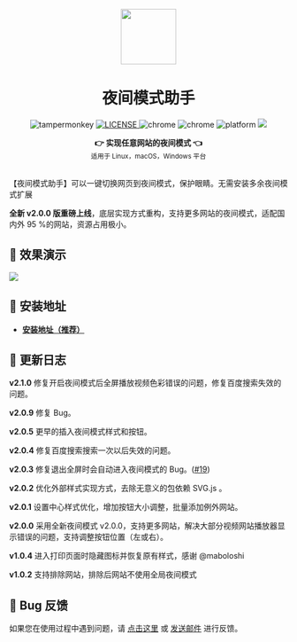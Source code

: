 <center>
<p align="center">
  <a href="https://www.youxiaohou.com" title="点击访问">
    <img width="100" height="100" src="https://www.youxiaohou.com/logo.gif">
  </a>
</p>

<h1 align="center">夜间模式助手</h1>

<p align="center">
  <img src="https://img.shields.io/badge/TamperMonkey-v4.13-brightgreen.svg" alt="tampermonkey">
  <a href="LICENSE">
    <img src="https://img.shields.io/badge/license-AGPLv3.0-lightgrey.svg" alt="LICENSE">
  </a>
  <img src="https://img.shields.io/badge/Chrome-≥76.0-brightgreen.svg" alt="chrome">
  <img src="https://img.shields.io/badge/Edge-≥88.0-brightgreen.svg" alt="chrome">
  <img src="https://img.shields.io/badge/Platform-Windows%20%7C%20Mac%20%7C%20Linux-blue.svg" alt="platform">
  <a href="https://www.youxiaohou.com" title="点击访问">
    <img src="https://img.shields.io/badge/Author-油小猴-red.svg">
  </a>
</p>

<div align="center">
  <strong>👉 实现任意网站的夜间模式 👈</strong><br>
  <sub>适用于 Linux，macOS，Windows 平台</sub>
</div>
</center><br>

【夜间模式助手】可以一键切换网页到夜间模式，保护眼睛。无需安装多余夜间模式扩展

**全新 v2.0.0 版重磅上线**，底层实现方式重构，支持更多网站的夜间模式，适配国内外 95 %的网站，资源占用极小。

## 🎨 效果演示
![](https://pic.rmb.bdstatic.com/bjh/aec44132ccd52ed0727c92640f5eaa1c8884.gif)

## 💽 安装地址

- **[安装地址（推荐）](https://www.youxiaohou.com/install-darkmode.html)**

## 📝 更新日志

**v2.1.0** 修复开启夜间模式后全屏播放视频色彩错误的问题，修复百度搜索失效的问题。

**v2.0.9** 修复 Bug。

**v2.0.5** 更早的插入夜间模式样式和按钮。

**v2.0.4** 修复百度搜索搜索一次以后失效的问题。

**v2.0.3** 修复退出全屏时会自动进入夜间模式的 Bug。([#19](https://github.com/syhyz1990/darkmode/issues/19))

**v2.0.2** 优化外部样式实现方式，去除无意义的包依赖 SVG.js 。

**v2.0.1** 设置中心样式优化，增加按钮大小调整，批量添加例外网站。

**v2.0.0** 采用全新夜间模式 v2.0.0，支持更多网站，解决大部分视频网站播放器显示错误的问题，支持调整按钮位置（左或右）。

**v1.0.4** 进入打印页面时隐藏图标并恢复原有样式，感谢 @maboloshi

**v1.0.2** 支持排除网站，排除后网站不使用全局夜间模式

## 🐞 Bug 反馈

如果您在使用过程中遇到问题，请 [点击这里](https://wj.qq.com/s2/8150559/6c08/) 或 [发送邮件](mailto:mail@youxiaohou.com) 进行反馈。
